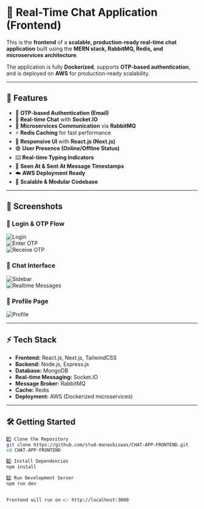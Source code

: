 # 💬 Real-Time Chat Application (Frontend)

This is the **frontend** of a **scalable, production-ready real-time chat application** built using the **MERN stack, RabbitMQ, Redis, and microservices architecture**.  

The application is fully **Dockerized**, supports **OTP-based authentication**, and is deployed on **AWS** for production-ready scalability.  

---

## 🌟 Features 

- 🔐 **OTP-based Authentication (Email)**  
- 💬 **Real-time Chat** with **Socket.IO**  
- 📡 **Microservices Communication** via **RabbitMQ**  
- ⚡ **Redis Caching** for fast performance  
- 📱 **Responsive UI** with **React.js (Next.js)**  
- 🟢 **User Presence (Online/Offline Status)**  
- ⌨️ **Real-time Typing Indicators**  
- 👀 **Seen At & Sent At Message Timestamps**  
- ☁️ **AWS Deployment Ready**  
- 🧩 **Scalable & Modular Codebase**  

---

## 📸 Screenshots  

### 🔐 Login & OTP Flow  
![Login](./Pictures/login_chatapp.png)  
![Enter OTP](./Pictures/otp-enter-chatapp.png)  
![Receive OTP](./Pictures/otp-receive-section.png)  

### 💬 Chat Interface  
![Sidebar](./Pictures/sidebar-chatapp-2.png)  
![Realtime Messages](./Pictures/realtime-message-chatapp.png)  

### 👤 Profile Page  
![Profile](./Pictures/profile-pg-section.png)  

---

## ⚡ Tech Stack

- **Frontend:** React.js, Next.js, TailwindCSS  
- **Backend:** Node.js, Express.js  
- **Database:** MongoDB  
- **Real-time Messaging:** Socket.IO  
- **Message Broker:** RabbitMQ  
- **Cache:** Redis  
- **Deployment:** AWS (Dockerized microservices)  

---

## 🛠️ Getting Started


```bash
1️⃣ Clone the Repository
git clone https://github.com/stud-manasbiswas/CHAT-APP-FRONTEND.git
cd CHAT-APP-FRONTEND

2️⃣ Install Dependencies
npm install

3️⃣ Run Development Server
npm run dev


Frontend will run on 👉 http://localhost:3000

